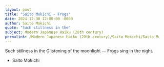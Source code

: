 ```yaml
---
layout: post
title: "Saito Mokichi - Frogs"
date: 2024-12-30 12:00:00 -0000
author: Saito Mokichi
quote: "Such stillness in the"
subject: Modern Japanese Haiku (20th century)
permalink: /Modern Japanese Haiku (20th century)/Saito Mokichi/Saito Mokichi - Frogs
---
```


Such stillness in the
Glistening of the moonlight —
Frogs sing in the night.

- Saito Mokichi
